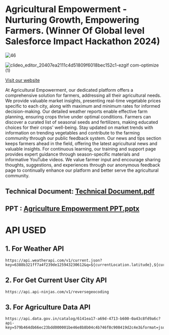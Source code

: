 # Agricultural Empowerment - Nurturing Growth, Empowering Farmers. (Winner Of Global level Salesforce Impact Hackathon 2024)

![46](https://github.com/gaurravlokhande/Agriculture-Empowerment-Hackathon/assets/119065314/37576783-48d1-48c4-bdcd-6db466399834)


![clideo_editor_20407ea2111c4d51809f6018bec152c1-ezgif com-optimize (1)](https://github.com/gaurravlokhande/Agriculture-Empowerment-Hackathon/assets/119065314/97a40a1f-94c0-42d1-8944-8691fe121aa1)


[Visit our website](https://gauravlokhande-dev-ed.develop.my.site.com/AgricultureEmpowerment/s/)


<p> At Agricultural Empowerment, our dedicated platform offers a comprehensive solution for farmers, addressing all their agricultural needs. We provide valuable market insights, presenting real-time vegetable prices specific to each city, along with maximum and minimum rates for informed decision-making. Our detailed weather reports enable effective farm planning, ensuring crops thrive under optimal conditions. Farmers can discover a curated list of seasonal seeds and fertilizers, making educated choices for their crops' well-being. Stay updated on market trends with information on trending vegetables and contribute to the farming community through our public feedback system. Our news and tips section keeps farmers ahead in the field, offering the latest agricultural news and valuable insights. For continuous learning, our training and support page provides expert guidance through season-specific materials and informative YouTube videos. We value farmer input and encourage sharing thoughts, suggestions, and experiences through our anonymous feedback page to continually enhance our platform and better serve the agricultural community.</p>

## Technical Document: [Technical Document.pdf](https://github.com/gaurravlokhande/Agriculture-Empowerment-Hackathon/files/13852710/Technical.Document.Agriculture.Empowerment.pdf)


## PPT : [Agriculture Empowerment PPT.pptx](https://github.com/gaurravlokhande/Agriculture-Empowerment-Hackathon/files/13852689/Agriculture.Empowerment.PPT.pptx)


# API USED
## 1. For Weather API
```
https://api.weatherapi.com/v1/current.json?key=6388b321ff7a4f239de125943230612&q=${currentLocation.latitude},${currentLocation.longitude}`;
```
## 2. For Get Current User City API
```
https://api.api-ninjas.com/v1/reversegeocoding
```

## 3. For Agriculture Data API
```
https://api.data.gov.in/catalog/6141ea17-a69d-4713-b600-0a43c8fd9a6c?api-key=579b464db66ec23bdd000001be46e8b8b04c4b746f8c908419d2c4e3&format=json&limit=1000&filters%5Bdistrict%5D=${this.selectedLocation}&filters%5Barrival_date%5D=${formattedDate}`;
```





